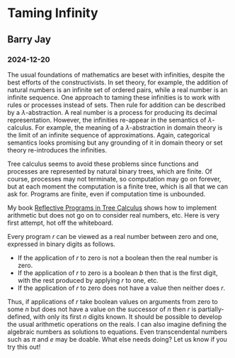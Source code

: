 # Taming Infinity
## Barry Jay
### 2024-12-20

The usual foundations of mathematics are beset with infinities,
despite the best efforts of the constructivists.  In set theory, for
example, the addition of natural numbers is an infinite set of ordered
pairs, while a real number is an infinite sequence.  One approach to
taming these infinities is to work with rules or processes instead of
sets. Then rule for addition can be described by a
$\lambda$-abstraction. A real number is a process for producing its
decimal representation. However, the infinities re-appear in the
semantics of $\lambda$-calculus. For example, the meaning of a
$\lambda$-abstraction in domain theory is the limit of an infinite
sequence of approximations. Again, categorical semantics looks
promising but any grounding of it in domain theory or set theory
re-introduces the infinities.

Tree calculus seems to avoid these problems since functions and
processes are represented by natural binary trees, which are finite.
Of course, processes may not terminate, so computation may go on
forever, but at each moment the computation is a finite tree, which is
all that we can ask for. Programs are finite, even if computation time
is unbounded.

My book [Reflective Programs in Tree
Calculus](https://github.com/barry-jay-personal/tree-calculus/tree_book.pdf)
shows how to implement arithmetic but does not go on to consider real numbers, etc.
Here is very first attempt, hot off the whiteboard.

Every program $r$ can be viewed as a real number between zero and one, expressed in binary digits as follows.
 - If the application of $r$ to zero is not a boolean then the real number is zero.
 - If the application of $r$ to zero is a boolean $b$ then that is the first digit, with the rest produced by applying $r$ to one, etc.
 - If the application of $r$ to zero does not have a value then neither does $r$.

Thus, if applications of $r$ take boolean values on arguments from
zero to some $n$ but does not have a value on the successor of $n$
then $r$ is partially-defined, with only its first $n$ digits known.
It should be possible to develop the usual arithmetic operations on
the reals. I can also imagine defining the algebraic numbers as
solutions to equations. Even transcendental numbers such as $\pi$ and
$e$ may be doable. What else needs doing? Let us know if you try this out! 
  